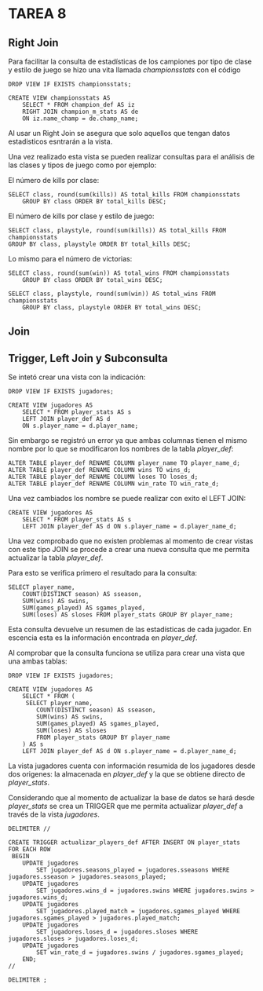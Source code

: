 # TAREA 8
## Right Join
Para facilitar la consulta de estadísticas de los campiones por tipo de clase y estilo de juego se hizo una vita llamada _championsstats_ con el código

    DROP VIEW IF EXISTS championsstats;

    CREATE VIEW championsstats AS
	    SELECT * FROM champion_def AS iz
	    RIGHT JOIN champion_m_stats AS de
	    ON iz.name_champ = de.champ_name;

Al usar un Right Join se asegura que solo aquellos que tengan datos estadisticos esntrarán a la vista.

Una vez realizado esta vista se pueden realizar consultas para el análisis de las clases y tipos de juego como por ejemplo:

El número de kills por clase:

    SELECT class, round(sum(kills)) AS total_kills FROM championsstats 
	    GROUP BY class ORDER BY total_kills DESC;

El número de kills por clase y estilo de juego:

    SELECT class, playstyle, round(sum(kills)) AS total_kills FROM championsstats 
	GROUP BY class, playstyle ORDER BY total_kills DESC;

Lo mismo para el número de victorias:

    SELECT class, round(sum(win)) AS total_wins FROM championsstats 
	    GROUP BY class ORDER BY total_wins DESC;

    SELECT class, playstyle, round(sum(win)) AS total_wins FROM championsstats 
	    GROUP BY class, playstyle ORDER BY total_wins DESC;


## Join

## Trigger, Left Join y Subconsulta

Se intetó crear una vista con la indicación:

    DROP VIEW IF EXISTS jugadores;

    CREATE VIEW jugadores AS
	    SELECT * FROM player_stats AS s
	    LEFT JOIN player_def AS d 
        ON s.player_name = d.player_name;

Sin embargo se registró un error ya que ambas columnas tienen el mismo nombre por lo que se modificaron los nombres de la tabla *player_def*:

    ALTER TABLE player_def RENAME COLUMN player_name TO player_name_d;
    ALTER TABLE player_def RENAME COLUMN wins TO wins_d;
    ALTER TABLE player_def RENAME COLUMN loses TO loses_d;
    ALTER TABLE player_def RENAME COLUMN win_rate TO win_rate_d;

Una vez cambiados los nombre se puede realizar con exito el LEFT JOIN:

    CREATE VIEW jugadores AS
		SELECT * FROM player_stats AS s
	 	LEFT JOIN player_def AS d ON s.player_name = d.player_name_d;

Una vez comprobado que no existen problemas al momento de crear vistas con este tipo JOIN se procede a crear una nueva consulta que me permita actualizar la tabla *player_def*.

Para esto se verifica primero el resultado para la consulta:

    SELECT player_name,
		COUNT(DISTINCT season) AS sseason,
		SUM(wins) AS swins,
		SUM(games_played) AS sgames_played,
		SUM(loses) AS sloses FROM player_stats GROUP BY player_name;

Esta consulta devuelve un resumen de las estadísticas de cada jugador. En escencia esta es la información encontrada en *player_def*.

Al comprobar que la consulta funciona se utiliza para crear una vista que una ambas tablas:

    DROP VIEW IF EXISTS jugadores;

    CREATE VIEW jugadores AS
	    SELECT * FROM (
	     SELECT player_name,
		    COUNT(DISTINCT season) AS sseason,
		    SUM(wins) AS swins,
		    SUM(games_played) AS sgames_played,
		    SUM(loses) AS sloses 
            FROM player_stats GROUP BY player_name
        ) AS s
	    LEFT JOIN player_def AS d ON s.player_name = d.player_name_d;

La vista jugadores cuenta con información resumida de los jugadores desde dos origenes: la almacenada en *player_def* y la que se obtiene directo de *player_stats*.

Considerando que al momento de actualizar la base de datos se hará desde *player_stats* se crea un TRIGGER que me permita actualizar *player_def* a través de la vista *jugadores*.

    DELIMITER //

    CREATE TRIGGER actualizar_players_def AFTER INSERT ON player_stats
    FOR EACH ROW
     BEGIN
	    UPDATE jugadores
		    SET jugadores.seasons_played = jugadores.sseasons WHERE jugadores.sseason > jugadores.seasons_played;
	    UPDATE jugadores
		    SET jugadores.wins_d = jugadores.swins WHERE jugadores.swins > jugadores.wins_d;
	    UPDATE jugadores
		    SET jugadores.played_match = jugadores.sgames_played WHERE jugadores.sgames_played > jugadores.played_match;
	    UPDATE jugadores
		    SET jugadores.loses_d = jugadores.sloses WHERE jugadores.sloses > jugadores.loses_d;
	    UPDATE jugadores 
		    SET win_rate_d = jugadores.swins / jugadores.sgames_played;
	    END;
    //

    DELIMITER ;